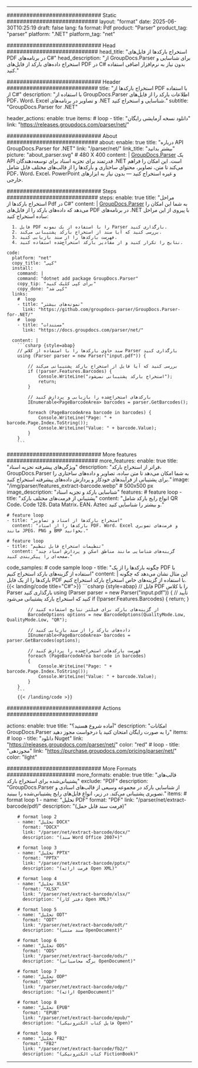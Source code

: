 


---
############################# Static ############################
layout: "format"
date:  2025-06-30T10:25:19
draft: false
lang: fa
format: Pdf
product: "Parser"
product_tag: "parser"
platform: ".NET"
platform_tag: "net"

############################# Head ############################
head_title: "استخراج بارکدها از فایل‌های PDF در برنامه‌های C#"
head_description: "از GroupDocs.Parser برای شناسایی و استخراج داده‌های بارکد از فایل‌های PDF در C# بدون نیاز به نرم‌افزار اضافی استفاده کنید."

############################# Header ############################
title: "استخراج بارکدها از PDF با استفاده از C#" 
description: "با استفاده از GroupDocs.Parser اطلاعات بارکد را از فایل‌های PDF، Word، Excel و تصاویر در برنامه‌های .NET شناسایی و استخراج کنید."
subtitle: "GroupDocs.Parser for .NET" 

header_actions:
  enable: true
  items:
    #  loop
    - title: "دانلود نسخه آزمایشی رایگان"
      link: "https://releases.groupdocs.com/parser/net/"
      
############################# About ############################
about:
    enable: true
    title: "درباره API GroupDocs.Parser for .NET"
    link: "/parser/net/"
    link_title: "بیشتر بدانید"
    picture: "about_parser.svg" # 480 X 400
    content: |
       [GroupDocs.Parser](/parser/net/) یک API قدرتمند برای تجزیه اسناد برای توسعه‌دهندگان .NET است. این امکان را فراهم می‌کند تا متن، تصاویر، محتوای ساختاری و بارکدها را از قالب‌های مختلف فایل شامل PDF، Word، Excel، PowerPoint و غیره استخراج کنید — بدون نیاز به ابزارهای خارجی.

############################# Steps ############################
steps:
    enable: true
    title: "مراحل استخراج بارکدها از Pdf در C#"
    content: |
      [GroupDocs.Parser](/parser/net/) به شما این امکان را می‌دهد که داده‌های بارکد را از فایل‌های PDF در برنامه‌های .NET با پیروی از این مراحل ساده استخراج کنید:
      
      1. فایل PDF را با استفاده از یک نمونه Parser بارگذاری کنید.
      2. بررسی کنید که آیا سند از استخراج بارکد پشتیبانی می‌کند.
      3. فهرست بارکدها را از سند بازیابی کنید.
      4. نتایج را تکرار کنید و از مقادیر بارکد استخراج‌شده استفاده کنید.
   
    code:
      platform: "net"
      copy_title: "کپی"
      install:
        command: |
        command: "dotnet add package GroupDocs.Parser"
        copy_tip: "برای کپی کلیک کنید"
        copy_done: "کپی شد"
      links:
        #  loop
        - title: "نمونه‌های بیشتر"
          link: "https://github.com/groupdocs-parser/GroupDocs.Parser-for-.NET/"
        #  loop
        - title: "مستندات"
          link: "https://docs.groupdocs.com/parser/net/"
          
      content: |
        ```csharp {style=abap}
        // سند حاوی بارکدها را با استفاده از کلاس Parser بارگذاری کنید
        using (Parser parser = new Parser("input.pdf")) {

            // بررسی کنید که آیا فایل از استخراج بارکد پشتیبانی می‌کند
            if (!parser.Features.Barcodes) {
                Console.WriteLine("استخراج بارکد پشتیبانی نمی‌شود");
                return;
            }

            // بارکدهای استخراج‌شده را بازیابی و پردازش کنید
            IEnumerable<PageBarcodeArea> barcodes = parser.GetBarcodes();

            foreach (PageBarcodeArea barcode in barcodes) {
                Console.WriteLine("Page: " + barcode.Page.Index.ToString());
                Console.WriteLine("Value: " + barcode.Value);
            }
        }
        ```  

############################# More features ############################
more_features:
  enable: true
  title: "ویژگی‌های پیشرفته تجزیه اسناد"
  description: "فراتر از استخراج بارکد، GroupDocs.Parser به شما امکان می‌دهد تا متن ساده، تصاویر و داده‌های ساختاری را برای پشتیبانی از فرآیندهای خودکار و پردازش داده‌های پیشرفته استخراج کنید."
  image: "/img/parser/features_extract-barcode.webp" # 500x500 px
  image_description: "شناسایی بارکد و تجزیه اسناد"
  features:
    # feature loop
    - title: "پشتیبانی از فرمت‌های مختلف بارکد"
      content: "انواع رایج بارکد شامل QR Code، Code 128، Data Matrix، EAN، Aztec و بیشتر را شناسایی کنید."

    # feature loop
    - title: "استخراج بارکدها از اسناد و تصاویر"
      content: "بارکدها را از اسناد PDF، Word، Excel و فرمت‌های تصویری مانند JPEG، PNG و BMP بخوانید."

    # feature loop
    - title: "تنظیمات استخراج قابل تنظیم"
      content: "گزینه‌های شناسایی مانند مناطق اسکن و پردازش اسناد چند صفحه‌ای را پیکربندی کنید."
      
  code_samples:
    # code sample loop
    - title: "چگونه بارکدها را از یک PDF با استفاده از گزینه‌های بارکد استخراج کنیم"
      content: |
        این مثال نشان می‌دهد که چگونه بارکدها را از یک فایل PDF با استفاده از گزینه‌های خاص استخراج بارکد استخراج کنیم.
        {{< landing/code title="C#">}}
        ```csharp {style=abap}
        //  فایل PDF را با کلاس Parser بارگذاری کنید
        using (Parser parser = new Parser("input.pdf"))
        {
            // تأیید کنید که استخراج بارکد پشتیبانی می‌شود
            if (!parser.Features.Barcodes)
            {
                return;
            }

            // از گزینه‌های بارکد برای فیلتر نتایج استفاده کنید
            BarcodeOptions options = new BarcodeOptions(QualityMode.Low, QualityMode.Low, "QR");

            // داده‌های بارکد را از سند بازیابی کنید
            IEnumerable<PageBarcodeArea> barcodes = parser.GetBarcodes(options);

            // فهرست بارکدهای استخراج‌شده را پردازش کنید
            foreach (PageBarcodeArea barcode in barcodes)
            {
                Console.WriteLine("Page: " + barcode.Page.Index.ToString());
                Console.WriteLine("Value: " + barcode.Value);
            }
        }
        ```
        {{< /landing/code >}}


############################# Actions ############################

actions:
  enable: true
  title: "آماده شروع هستید؟"
  description: "امکانات GroupDocs.Parser را به صورت رایگان امتحان کنید یا درخواست مجوز دهید"
  items:
    #  loop
    - title: "دانلود Nuget"
      link: "https://releases.groupdocs.com/parser/net/"
      color: "red"
        #  loop
    - title: "مجوزدهی"
      link: "https://purchase.groupdocs.com/pricing/parser/net/"
      color: "light"


############################# More Formats #####################
more_formats:
    enable: true
    title: "قالب‌های پشتیبانی‌شده برای استخراج بارکد"
    exclude: "PDF"
    description: "GroupDocs.Parser از شناسایی بارکد در مجموعه وسیعی از قالب‌های اسنادی و تصویری پشتیبانی می‌کند. در زیر، انواع فایل‌های رایج پشتیبانی‌شده را ببینید."
    items: 
        # format loop 1
        - name: "تحلیل PDF"
          format: "PDF"
          link: "/parser/net/extract-barcode/pdf/"
          description: "(فرمت سند قابل حمل)"
          
        # format loop 2
        - name: "تحلیل DOCX"
          format: "DOCX"
          link: "/parser/net/extract-barcode/docx/"
          description: "(سند Word Office 2007+)"
          
        # format loop 3
        - name: "تحلیل PPTX"
          format: "PPTX"
          link: "/parser/net/extract-barcode/pptx/"
          description: "(فرمت ارائه Open XML)"
          
        # format loop 4
        - name: "تحلیل XLSX"
          format: "XLSX"
          link: "/parser/net/extract-barcode/xlsx/"
          description: "(دفتر کار Open XML)"
          
        # format loop 5
        - name: "تحلیل ODT"
          format: "ODT"
          link: "/parser/net/extract-barcode/odt/"
          description: "(سند متنی OpenDocument)"
          
        # format loop 6
        - name: "تحلیل ODS"
          format: "ODS"
          link: "/parser/net/extract-barcode/ods/"
          description: "(برگه محاسباتی OpenDocument)"
          
        # format loop 7
        - name: "تحلیل ODP"
          format: "ODP"
          link: "/parser/net/extract-barcode/odp/"
          description: "(ارائه OpenDocument)"
          
        # format loop 8
        - name: "تحلیل EPUB"
          format: "EPUB"
          link: "/parser/net/extract-barcode/epub/"
          description: "(فایل کتاب الکترونیکی Open)"
          
        # format loop 9
        - name: "تحلیل FB2"
          format: "FB2"
          link: "/parser/net/extract-barcode/fb2/"
          description: "(کتاب الکترونیکی FictionBook)"
         
          

---